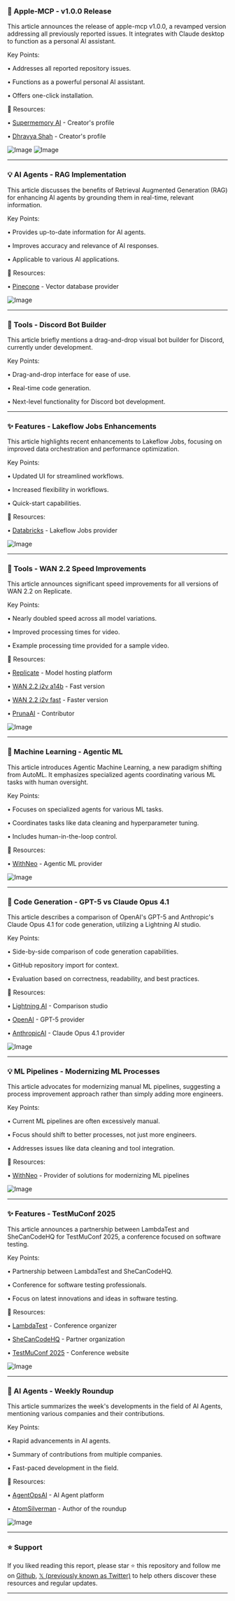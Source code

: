 ### 🤖 Apple-MCP - v1.0.0 Release

This article announces the release of apple-mcp v1.0.0, a revamped version addressing all previously reported issues.  It integrates with Claude desktop to function as a personal AI assistant.

Key Points:

• Addresses all reported repository issues.

• Functions as a powerful personal AI assistant.

• Offers one-click installation.


🔗 Resources:

• [Supermemory AI](https://x.com/supermemoryai) - Creator's profile

• [Dhravya Shah](https://x.com/DhravyaShah) - Creator's profile

![Image](https://pbs.twimg.com/media/GyCkoHua0AAuQWY?format=jpg&name=small)
![Image](https://pbs.twimg.com/ext_tw_video_thumb/1892693674854907904/pu/img/rMrCe0JGpo0Bjl_p?format=jpg&name=240x240)

---
### 💡 AI Agents - RAG Implementation

This article discusses the benefits of Retrieval Augmented Generation (RAG) for enhancing AI agents by grounding them in real-time, relevant information.

Key Points:

• Provides up-to-date information for AI agents.

• Improves accuracy and relevance of AI responses.

• Applicable to various AI applications.


🔗 Resources:

• [Pinecone](https://x.com/pinecone) - Vector database provider

![Image](https://pbs.twimg.com/media/GyAmlkYW8AIMcPV?format=jpg&name=small)

---
### 🚀 Tools - Discord Bot Builder

This article briefly mentions a drag-and-drop visual bot builder for Discord, currently under development.

Key Points:

• Drag-and-drop interface for ease of use.

• Real-time code generation.

•  Next-level functionality for Discord bot development.


---
### ✨ Features - Lakeflow Jobs Enhancements

This article highlights recent enhancements to Lakeflow Jobs, focusing on improved data orchestration and performance optimization.

Key Points:

• Updated UI for streamlined workflows.

• Increased flexibility in workflows.

• Quick-start capabilities.


🔗 Resources:

• [Databricks](https://x.com/databricks) - Lakeflow Jobs provider

![Image](https://pbs.twimg.com/tweet_video_thumb/GyAkwQLWMAARyZD.jpg)

---
### 🚀 Tools - WAN 2.2 Speed Improvements

This article announces significant speed improvements for all versions of WAN 2.2 on Replicate.

Key Points:

• Nearly doubled speed across all model variations.

• Improved processing times for video.

• Example processing time provided for a sample video.


🔗 Resources:

• [Replicate](https://replicate.com) - Model hosting platform

• [WAN 2.2 i2v a14b](https://replicate.com/wan-video/wan-2.2-i2v-a14b) - Fast version

• [WAN 2.2 i2v fast](https://replicate.com/wan-video/wan-2.2-i2v-fast) - Faster version

• [PrunaAI](https://x.com/PrunaAI) - Contributor

![Image](https://pbs.twimg.com/ext_tw_video_thumb/1953885405054484480/pu/img/grIsIk0gkgKSvAeE.jpg)

---
### 🤖 Machine Learning - Agentic ML

This article introduces Agentic Machine Learning, a new paradigm shifting from AutoML.  It emphasizes specialized agents coordinating various ML tasks with human oversight.


Key Points:

•  Focuses on specialized agents for various ML tasks.

•  Coordinates tasks like data cleaning and hyperparameter tuning.

•  Includes human-in-the-loop control.


🔗 Resources:

• [WithNeo](https://x.com/withneo) -  Agentic ML provider

![Image](https://pbs.twimg.com/media/Gx7pvZjWcAAIRfV?format=jpg&name=900x900)

---
### 🤖 Code Generation - GPT-5 vs Claude Opus 4.1

This article describes a comparison of OpenAI's GPT-5 and Anthropic's Claude Opus 4.1 for code generation, utilizing a Lightning AI studio.


Key Points:

• Side-by-side comparison of code generation capabilities.

•  GitHub repository import for context.

•  Evaluation based on correctness, readability, and best practices.


🔗 Resources:

• [Lightning AI](https://x.com/LightningAI) - Comparison studio

• [OpenAI](https://x.com/OpenAI) - GPT-5 provider

• [AnthropicAI](https://x.com/AnthropicAI) - Claude Opus 4.1 provider

![Image](https://pbs.twimg.com/media/Gx7l9bEXEAAtiU9.jpg)

---
### 💡 ML Pipelines - Modernizing ML Processes

This article advocates for modernizing manual ML pipelines, suggesting a process improvement approach rather than simply adding more engineers.


Key Points:

• Current ML pipelines are often excessively manual.

•  Focus should shift to better processes, not just more engineers.

•  Addresses issues like data cleaning and tool integration.


🔗 Resources:

• [WithNeo](https://x.com/withneo) -  Provider of solutions for modernizing ML pipelines

![Image](https://pbs.twimg.com/media/Gx55CQrbYAAN5h6?format=jpg&name=small)

---
### ✨ Features - TestMuConf 2025

This article announces a partnership between LambdaTest and SheCanCodeHQ for TestMuConf 2025, a conference focused on software testing.


Key Points:

• Partnership between LambdaTest and SheCanCodeHQ.

•  Conference for software testing professionals.

•  Focus on latest innovations and ideas in software testing.


🔗 Resources:

• [LambdaTest](https://x.com/lambdatesting) - Conference organizer

• [SheCanCodeHQ](https://x.com/SheCanCodeHQ) - Partner organization

• [TestMuConf 2025](https://bit.ly/TestMUConference2025) - Conference website

![Image](https://pbs.twimg.com/media/Gx0oudVWcAA5tLU?format=png&name=small)

---
### 🤖 AI Agents - Weekly Roundup

This article summarizes the week's developments in the field of AI Agents, mentioning various companies and their contributions.


Key Points:

• Rapid advancements in AI agents.

•  Summary of contributions from multiple companies.

•  Fast-paced development in the field.



🔗 Resources:

• [AgentOpsAI](https://x.com/AgentOpsAI) - AI Agent platform

• [AtomSilverman](https://x.com/AtomSilverman) -  Author of the roundup

![Image](https://pbs.twimg.com/media/Gx3W-WAbQAAl0rn?format=jpg&name=small)


---

### ⭐️ Support

If you liked reading this report, please star ⭐️ this repository and follow me on [Github](https://github.com/Drix10), [𝕏 (previously known as Twitter)](https://x.com/DRIX_10_) to help others discover these resources and regular updates.

---